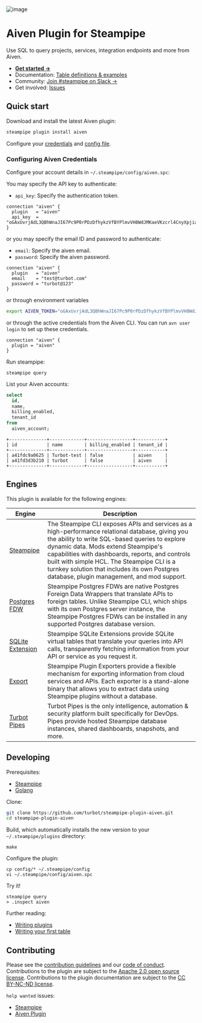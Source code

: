 ![image](https://hub.steampipe.io/images/plugins/turbot/aiven-social-graphic.png)

# Aiven Plugin for Steampipe

Use SQL to query projects, services, integration endpoints and more from Aiven.

- **[Get started →](https://hub.steampipe.io/plugins/turbot/aiven)**
- Documentation: [Table definitions & examples](https://hub.steampipe.io/plugins/turbot/aiven/tables)
- Community: [Join #steampipe on Slack →](https://turbot.com/community/join)
- Get involved: [Issues](https://github.com/turbot/steampipe-plugin-aiven/issues)

## Quick start

Download and install the latest Aiven plugin:

```bash
steampipe plugin install aiven
```

Configure your [credentials](https://hub.steampipe.io/plugins/turbot/aiven#credentials) and [config file](https://hub.steampipe.io/plugins/turbot/aiven#configuration).

### Configuring Aiven Credentials

Configure your account details in `~/.steampipe/config/aiven.spc`:

You may specify the API key to authenticate:

- `api_key`: Specify the authentication token.

```hcl
connection "aiven" {
  plugin   = "aiven"
  api_key  = "oGAxUvrjAdL3QBhWnaJI67Pc9P0rPDzDfhykzVfBYPlmvVH8WdJMKaeVKzcrl4CnyXpjiaKJCCNT+OkbpxfWdDNqwZPngS"
}
```

or you may specify the email ID and password to authenticate:

- `email`: Specify the aiven email.
- `password`: Specify the aiven password.

```hcl
connection "aiven" {
  plugin   = "aiven"
  email    = "test@turbot.com"
  password = "turbot@123"
}
```

or through environment variables

```sh
export AIVEN_TOKEN="oGAxUvrjAdL3QBhWnaJI67Pc9P0rPDzDfhykzVfBYPlmvVH8WdJMKaeVKzcrl4Cny"
```

or through the active credentials from the Aiven CLI. You can run `avn user login` to set up these credentials.

```hcl
connection "aiven" {
  plugin = "aiven"
}
```

Run steampipe:

```shell
steampipe query
```

List your Aiven accounts:

```sql
select
  id,
  name,
  billing_enabled,
  tenant_id
from
  aiven_account;
```

```
+--------------+-------------+-----------------+-----------+
| id           | name        | billing_enabled | tenant_id |
+--------------+-------------+-----------------+-----------+
| a41fdc9a0625 | Turbot-test | false           | aiven     |
| a41fd3d3b210 | turbot      | false           | aiven     |
+--------------+-------------+-----------------+-----------+
```

## Engines

This plugin is available for the following engines:

| Engine        | Description
|---------------|------------------------------------------
| [Steampipe](https://steampipe.io/docs) | The Steampipe CLI exposes APIs and services as a high-performance relational database, giving you the ability to write SQL-based queries to explore dynamic data. Mods extend Steampipe's capabilities with dashboards, reports, and controls built with simple HCL. The Steampipe CLI is a turnkey solution that includes its own Postgres database, plugin management, and mod support.
| [Postgres FDW](https://steampipe.io/docs/steampipe_postgres/index) | Steampipe Postgres FDWs are native Postgres Foreign Data Wrappers that translate APIs to foreign tables. Unlike Steampipe CLI, which ships with its own Postgres server instance, the Steampipe Postgres FDWs can be installed in any supported Postgres database version.
| [SQLite Extension](https://steampipe.io/docs//steampipe_sqlite/index) | Steampipe SQLite Extensions provide SQLite virtual tables that translate your queries into API calls, transparently fetching information from your API or service as you request it.
| [Export](https://steampipe.io/docs/steampipe_export/index) | Steampipe Plugin Exporters provide a flexible mechanism for exporting information from cloud services and APIs. Each exporter is a stand-alone binary that allows you to extract data using Steampipe plugins without a database.
| [Turbot Pipes](https://turbot.com/pipes/docs) | Turbot Pipes is the only intelligence, automation & security platform built specifically for DevOps. Pipes provide hosted Steampipe database instances, shared dashboards, snapshots, and more.

## Developing

Prerequisites:

- [Steampipe](https://steampipe.io/downloads)
- [Golang](https://golang.org/doc/install)

Clone:

```sh
git clone https://github.com/turbot/steampipe-plugin-aiven.git
cd steampipe-plugin-aiven
```

Build, which automatically installs the new version to your `~/.steampipe/plugins` directory:

```
make
```

Configure the plugin:

```
cp config/* ~/.steampipe/config
vi ~/.steampipe/config/aiven.spc
```

Try it!

```
steampipe query
> .inspect aiven
```

Further reading:

- [Writing plugins](https://steampipe.io/docs/develop/writing-plugins)
- [Writing your first table](https://steampipe.io/docs/develop/writing-your-first-table)

## Contributing

Please see the [contribution guidelines](https://github.com/turbot/steampipe/blob/main/CONTRIBUTING.md) and our [code of conduct](https://github.com/turbot/steampipe/blob/main/CODE_OF_CONDUCT.md). Contributions to the plugin are subject to the [Apache 2.0 open source license](https://github.com/turbot/steampipe-plugin-aiven/blob/main/LICENSE). Contributions to the plugin documentation are subject to the [CC BY-NC-ND license](https://github.com/turbot/steampipe-plugin-aiven/blob/main/docs/LICENSE).

`help wanted` issues:

- [Steampipe](https://github.com/turbot/steampipe/labels/help%20wanted)
- [Aiven Plugin](https://github.com/turbot/steampipe-plugin-aiven/labels/help%20wanted)

